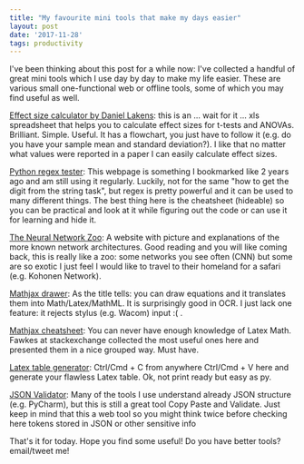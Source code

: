 ```yaml
---
title: "My favourite mini tools that make my days easier"
layout: post
date: '2017-11-28'
tags: productivity
---
```


I've been thinking about this post for a while now: I've collected a handful of great mini tools which I use day by day to make my life easier. These are various small one-functional web or offline tools, some of which you may find useful as well.

[Effect size calculator by Daniel Lakens](https://www.frontiersin.org/articles/10.3389/fpsyg.2013.00863/full): this is an ... wait for it ... xls spreadsheet that helps you to calculate effect sizes for t-tests and ANOVAs. Brilliant. Simple. Useful. It has a flowchart, you just have to follow it (e.g. do you have your sample mean and standard deviation?). I like that no matter what values were reported in a paper I can easily calculate effect sizes. 

[Python regex tester](https://pythex.org/): This webpage is something I bookmarked like 2 years ago and am still using it regularly. Luckily, not for the same "how to get the digit from the string task", but regex is pretty powerful and it can be used to many different things. The best thing here is the cheatsheet (hideable) so you can be practical and look at it while figuring out the code or can use it for learning and hide it.

[The Neural Network Zoo](http://www.asimovinstitute.org/neural-network-zoo/#): A website with picture and explanations of the more known network architectures. Good reading and you will like coming back, this is really like a zoo: some networks you see often (CNN) but some are so exotic I just feel I would like to travel to their homeland for a safari (e.g. Kohonen Network).

[Mathjax drawer](http://webdemo.myscript.com/views/math.html#/demo/equation): As the title tells: you can draw equations and it translates them into Math/Latex/MathML. It is surprisingly good in OCR. I just lack one feature: it rejects stylus (e.g. Wacom) input :( .

[Mathjax cheatsheet](https://math.meta.stackexchange.com/questions/5020/mathjax-basic-tutorial-and-quick-reference): You can never have enough knowledge of Latex Math. Fawkes at stackexchange collected the most useful ones here and presented them in a nice grouped way. Must have.

[Latex table generator](http://www.tablesgenerator.com/markdown_tables#): Ctrl/Cmd + C from anywhere Ctrl/Cmd + V here and generate your flawless Latex table. Ok, not print ready but easy as py.

[JSON Validator](https://jsonlint.com/): Many of the tools I use understand already JSON structure (e.g. PyCharm), but this is still a great tool Copy Paste and Validate. Just keep in mind that this a web tool so you might think twice before checking here tokens stored in JSON or other sensitive info

That's it for today. Hope you find some useful! Do you have better tools? email/tweet me!
